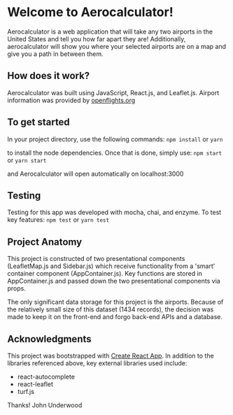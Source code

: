 # Welcome to Aerocalculator!

Aerocalculator is a web application that will take any two airports in the United States and tell you how far apart they are! Additionally, aerocalculator will show you where your selected airports are on a map and give you a path in between them.

## How does it work?

Aerocalculator was built using JavaScript, React.js, and Leaflet.js. Airport information was provided by [openflights.org](http://openflights.org/data.html)

## To get started
In your project directory, use the following commands:
`npm install`
or
`yarn`

to install the node dependencies. Once that is done, simply use:
`npm start`
or
`yarn start`

and Aerocalculator will open automatically on localhost:3000

## Testing
Testing for this app was developed with mocha, chai, and enzyme. To test key features:
`npm test`
or
`yarn test`

## Project Anatomy
This project is constructed of two presentational components (LeafletMap.js and Sidebar.js) which receive functionality from a 'smart' container component (AppContainer.js). Key functions are stored in AppContainer.js and passed down the two presentational components via props.

The only significant data storage for this project is the airports. Because of the relatively small size of this dataset (1434 records), the decision was made to keep it on the front-end and forgo back-end APIs and a database.

## Acknowledgments
This project was bootstrapped with [Create React App](https://github.com/facebookincubator/create-react-app).
In addition to the libraries referenced above, key external libraries used include:
* react-autocomplete
* react-leaflet
* turf.js


Thanks!
John Underwood

